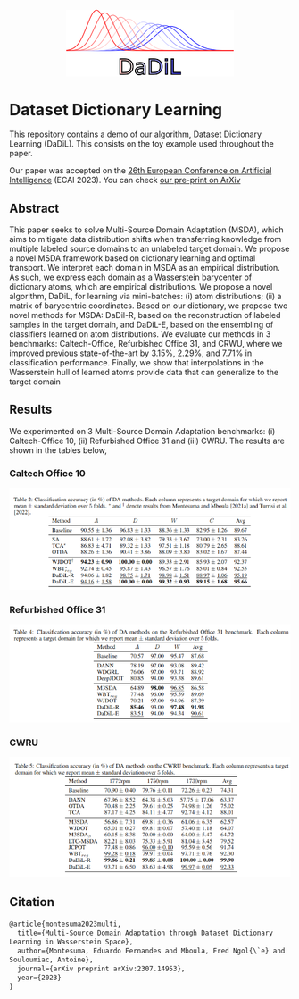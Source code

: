 <p align="center">
  <img src="assets/dadil.png" width="300"/>
</p>

# Dataset Dictionary Learning

This repository contains a demo of our algorithm, Dataset Dictionary Learning (DaDiL). This consists on the toy example used throughout the paper.

Our paper was accepted on the [26th European Conference on Artificial Intelligence](https://ecai2023.eu/) (ECAI 2023). You can check [our pre-print on ArXiv](https://arxiv.org/pdf/2307.14953.pdf)

## Abstract

This paper seeks to solve Multi-Source Domain Adaptation (MSDA), which aims to mitigate data distribution shifts when transferring knowledge from multiple labeled source domains to an unlabeled target domain. We propose a novel MSDA framework based on dictionary learning and optimal transport. We interpret each domain in MSDA as an empirical distribution. As such, we express each domain as a Wasserstein barycenter of dictionary atoms, which are empirical distributions. We propose a novel algorithm, DaDiL, for learning via mini-batches: (i) atom distributions; (ii) a matrix of barycentric coordinates. Based on our dictionary, we propose two novel methods for MSDA: DaDil-R, based on the reconstruction of labeled samples in the target domain, and DaDiL-E, based on the ensembling of classifiers learned on atom distributions. We evaluate our methods in 3 benchmarks: Caltech-Office, Refurbished Office 31, and CRWU, where we improved previous state-of-the-art by 3.15\%, 2.29\%, and 7.71\% in classification performance. Finally, we show that interpolations in the Wasserstein hull of learned atoms provide data that can generalize to the target domain

## Results

We experimented on 3 Multi-Source Domain Adaptation benchmarks: (i) Caltech-Office 10, (ii) Refurbished Office 31 and (iii) CWRU. The results are shown in the tables below,

### Caltech Office 10

![](./assets/results_caltech_office.png)

### Refurbished Office 31

![](./assets/results_office31.png)

### CWRU

![](./assets/results_cwru.png)

## Citation

```
@article{montesuma2023multi,
  title={Multi-Source Domain Adaptation through Dataset Dictionary Learning in Wasserstein Space},
  author={Montesuma, Eduardo Fernandes and Mboula, Fred Ngol{\`e} and Souloumiac, Antoine},
  journal={arXiv preprint arXiv:2307.14953},
  year={2023}
}
```